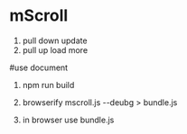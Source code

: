 # mScroll
1. pull down update
1. pull up load more




#use document
1. npm run build

1. browserify mscroll.js --deubg > bundle.js

1. in browser use bundle.js

